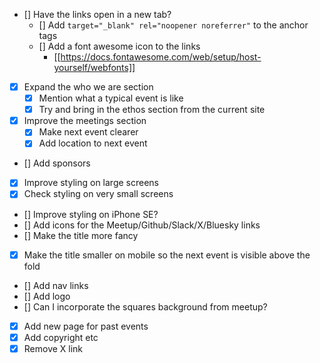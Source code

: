 - [] Have the links open in a new tab?
    - [] Add `target="_blank" rel="noopener noreferrer"` to the anchor tags
    - [] Add a font awesome icon to the links
        - [[https://docs.fontawesome.com/web/setup/host-yourself/webfonts]]
- [x] Expand the who we are section
    - [x] Mention what a typical event is like
    - [x] Try and bring in the ethos section from the current site
- [x] Improve the meetings section
    - [x] Make next event clearer
    - [x] Add location to next event
- [] Add sponsors
- [x] Improve styling on large screens
- [x] Check styling on very small screens
- [] Improve styling on iPhone SE?
- [] Add icons for the Meetup/Github/Slack/X/Bluesky links
- [] Make the title more fancy
- [x] Make the title smaller on mobile so the next event is visible above the fold
- [] Add nav links
- [] Add logo
- [] Can I incorporate the squares background from meetup?
- [x] Add new page for past events
- [x] Add copyright etc
- [x] Remove X link